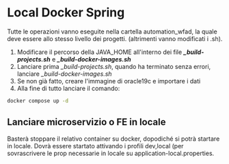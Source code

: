 # Local Docker Spring

Tutte le operazioni vanno eseguite nella cartella automation_wfad, la quale deve essere allo stesso livello dei progetti. (altrimenti vanno modificati i .sh).

 1. Modificare il percorso della JAVA_HOME all'interno dei file ***_build-projects.sh*** e ***_build-docker-images.sh***
 2. Lanciare prima *_build-projects.sh*, quando ha terminato senza errori, lanciare  *_build-docker-images.sh*
 3. Se non già fatto, creare l'immagine di oracle19c e importare i dati
 4. Alla fine di tutto lanciare il comando:
 ```bash 
 docker compose up -d
 ```

## Lanciare microservizio o FE in locale
Basterà stoppare il relativo container su docker, dopodiché si potrà startare in locale.
Dovrà essere startato attivando i profili dev,local (per sovrascrivere le prop necessarie in locale su application-local.properties. 